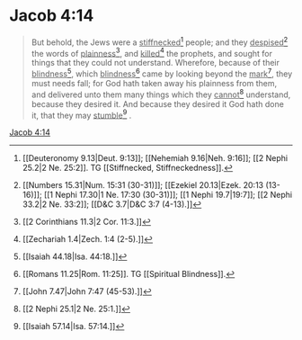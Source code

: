 # Jacob 4:14

> But behold, the Jews were a <u>stiffnecked</u>[^a] people; and they <u>despised</u>[^b] the words of <u>plainness</u>[^c], and <u>killed</u>[^d] the prophets, and sought for things that they could not understand. Wherefore, because of their <u>blindness</u>[^e], which <u>blindness</u>[^f] came by looking beyond the <u>mark</u>[^g], they must needs fall; for God hath taken away his plainness from them, and delivered unto them many things which they <u>cannot</u>[^h] understand, because they desired it. And because they desired it God hath done it, that they may <u>stumble</u>[^i] .

[Jacob 4:14](https://www.churchofjesuschrist.org/study/scriptures/bofm/jacob/4?lang=eng&id=p14#p14)


[^a]: [[Deuteronomy 9.13|Deut. 9:13]]; [[Nehemiah 9.16|Neh. 9:16]]; [[2 Nephi 25.2|2 Ne. 25:2]]. TG [[Stiffnecked, Stiffneckedness]].
[^b]: [[Numbers 15.31|Num. 15:31 (30-31)]]; [[Ezekiel 20.13|Ezek. 20:13 (13-16)]]; [[1 Nephi 17.30|1 Ne. 17:30 (30-31)]]; [[1 Nephi 19.7|19:7]]; [[2 Nephi 33.2|2 Ne. 33:2]]; [[D&C 3.7|D&C 3:7 (4-13).]]
[^c]: [[2 Corinthians 11.3|2 Cor. 11:3.]]
[^d]: [[Zechariah 1.4|Zech. 1:4 (2-5).]]
[^e]: [[Isaiah 44.18|Isa. 44:18.]]
[^f]: [[Romans 11.25|Rom. 11:25]]. TG [[Spiritual Blindness]].
[^g]: [[John 7.47|John 7:47 (45-53).]]
[^h]: [[2 Nephi 25.1|2 Ne. 25:1.]]
[^i]: [[Isaiah 57.14|Isa. 57:14.]]

